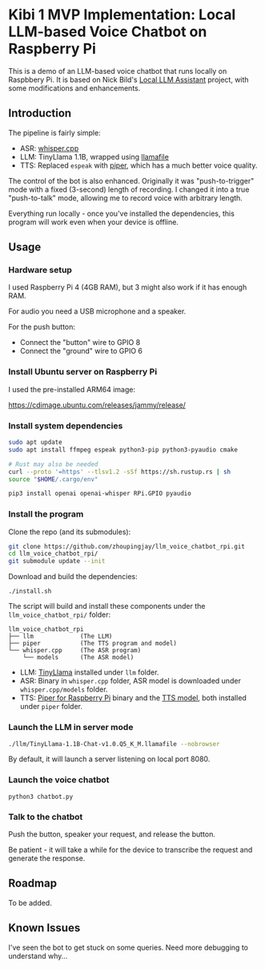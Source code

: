 # Kibi 1 MVP Implementation: Local LLM-based Voice Chatbot on Raspberry Pi

This is a demo of an LLM-based voice chatbot that runs locally on Raspbbery Pi.
It is based on Nick Bild's [Local LLM Assistant](https://github.com/nickbild/local_llm_assistant) project, with some modifications and enhancements.

## Introduction

The pipeline is fairly simple:

- ASR: [whisper.cpp](https://github.com/ggerganov/whisper.cpp)
- LLM: TinyLlama 1.1B, wrapped using [llamafile](https://github.com/Mozilla-Ocho/llamafile)
- TTS: Replaced `espeak` with [piper](https://github.com/rhasspy/piper), which has a much better voice quality.

The control of the bot is also enhanced. Originally it was "push-to-trigger" mode with a fixed (3-second) length of recording.
I changed it into a true "push-to-talk" mode, allowing me to record voice with arbitrary length.

Everything run locally - once you've installed the dependencies, this program will work even when your device is offline.

## Usage

### Hardware setup

I used Raspberry Pi 4 (4GB RAM), but 3 might also work if it has enough RAM.

For audio you need a USB microphone and a speaker.

For the push button:
- Connect the "button" wire to GPIO 8
- Connect the "ground" wire to GPIO 6

### Install Ubuntu server on Raspberry Pi

I used the pre-installed ARM64 image:

https://cdimage.ubuntu.com/releases/jammy/release/

### Install system dependencies

```bash
sudo apt update
sudo apt install ffmpeg espeak python3-pip python3-pyaudio cmake

# Rust may also be needed
curl --proto '=https' --tlsv1.2 -sSf https://sh.rustup.rs | sh
source "$HOME/.cargo/env"

pip3 install openai openai-whisper RPi.GPIO pyaudio
```

### Install the program

Clone the repo (and its submodules):
```bash
git clone https://github.com/zhoupingjay/llm_voice_chatbot_rpi.git
cd llm_voice_chatbot_rpi/
git submodule update --init
```

Download and build the dependencies:
```
./install.sh
```

The script will build and install these components under the `llm_voice_chatbot_rpi/` folder:

```
llm_voice_chatbot_rpi
├── llm             (The LLM)
├── piper           (The TTS program and model)
└── whisper.cpp     (The ASR program)
    └── models      (The ASR model)
```

- LLM: [TinyLlama](https://huggingface.co/jartine/TinyLlama-1.1B-Chat-v1.0-GGUF/resolve/main/TinyLlama-1.1B-Chat-v1.0.Q5_K_M.llamafile?download=true) installed under `llm` folder.
- ASR: Binary in `whisper.cpp` folder, ASR model is downloaded under `whisper.cpp/models` folder.
- TTS: [Piper for Raspberry Pi](https://github.com/rhasspy/piper/releases/download/v1.2.0/piper_arm64.tar.gz) binary and the [TTS model](https://huggingface.co/rhasspy/piper-voices/resolve/v1.0.0/en/en_US/amy/medium/en_US-amy-medium.onnx?download=true), both installed under `piper` folder.

### Launch the LLM in server mode

```bash
./llm/TinyLlama-1.1B-Chat-v1.0.Q5_K_M.llamafile --nobrowser
```

By default, it will launch a server listening on local port 8080.

### Launch the voice chatbot

```
python3 chatbot.py
```

### Talk to the chatbot

Push the button, speaker your request, and release the button.

Be patient - it will take a while for the device to transcribe the request and generate the response.

## Roadmap

To be added.

## Known Issues

I've seen the bot to get stuck on some queries. Need more debugging to understand why...
